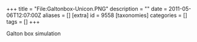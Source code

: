 +++
title = "File:Galtonbox-Unicon.PNG"
description = ""
date = 2011-05-06T12:07:00Z
aliases = []
[extra]
id = 9558
[taxonomies]
categories = []
tags = []
+++

Galton box simulation
